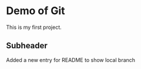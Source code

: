 # Demo of Git 
This is my first project.
## Subheader
Added a new entry for README to show local branch
